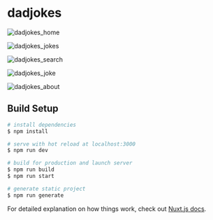 # dadjokes

![dadjokes_home](https://user-images.githubusercontent.com/43136479/118571339-7ddbf580-b786-11eb-9363-a617bb51f3a5.png)

![dadjokes_jokes](https://user-images.githubusercontent.com/43136479/118582868-c69ea900-b79c-11eb-87a3-3cfe493409bb.png)

![dadjokes_search](https://user-images.githubusercontent.com/43136479/118583113-301eb780-b79d-11eb-86fa-b59885fb2e32.png)

![dadjokes_joke](https://user-images.githubusercontent.com/43136479/118583279-7c69f780-b79d-11eb-9b57-09018e77ae5c.png)

![dadjokes_about](https://user-images.githubusercontent.com/43136479/118583438-c0f59300-b79d-11eb-8b58-dc22092ef3f0.png)

## Build Setup

```bash
# install dependencies
$ npm install

# serve with hot reload at localhost:3000
$ npm run dev

# build for production and launch server
$ npm run build
$ npm run start

# generate static project
$ npm run generate
```

For detailed explanation on how things work, check out [Nuxt.js docs](https://nuxtjs.org).
